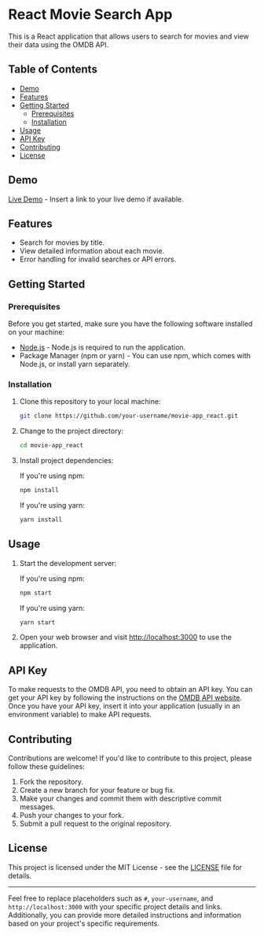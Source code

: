 # React Movie Search App

This is a React application that allows users to search for movies and view their data using the OMDB API.

## Table of Contents

- [Demo](#demo)
- [Features](#features)
- [Getting Started](#getting-started)
  - [Prerequisites](#prerequisites)
  - [Installation](#installation)
- [Usage](#usage)
- [API Key](#api-key)
- [Contributing](#contributing)
- [License](#license)

## Demo

[Live Demo](https://movie.sapkotasandip.com.np) - Insert a link to your live demo if available.

## Features

- Search for movies by title.
- View detailed information about each movie.
- Error handling for invalid searches or API errors.

## Getting Started

### Prerequisites

Before you get started, make sure you have the following software installed on your machine:

- [Node.js](https://nodejs.org/) - Node.js is required to run the application.
- Package Manager (npm or yarn) - You can use npm, which comes with Node.js, or install yarn separately.

### Installation

1. Clone this repository to your local machine:

   ```bash
   git clone https://github.com/your-username/movie-app_react.git
   ```

2. Change to the project directory:

   ```bash
   cd movie-app_react
   ```

3. Install project dependencies:

   If you're using npm:

   ```bash
   npm install
   ```

   If you're using yarn:

   ```bash
   yarn install
   ```

## Usage

1. Start the development server:

   If you're using npm:

   ```bash
   npm start
   ```

   If you're using yarn:

   ```bash
   yarn start
   ```

2. Open your web browser and visit [http://localhost:3000](http://localhost:3000) to use the application.

## API Key

To make requests to the OMDB API, you need to obtain an API key. You can get your API key by following the instructions on the [OMDB API website](http://www.omdbapi.com/apikey.aspx). Once you have your API key, insert it into your application (usually in an environment variable) to make API requests.

## Contributing

Contributions are welcome! If you'd like to contribute to this project, please follow these guidelines:

1. Fork the repository.
2. Create a new branch for your feature or bug fix.
3. Make your changes and commit them with descriptive commit messages.
4. Push your changes to your fork.
5. Submit a pull request to the original repository.

## License

This project is licensed under the MIT License - see the [LICENSE](LICENSE) file for details.

---

Feel free to replace placeholders such as `#`, `your-username`, and `http://localhost:3000` with your specific project details and links. Additionally, you can provide more detailed instructions and information based on your project's specific requirements.

